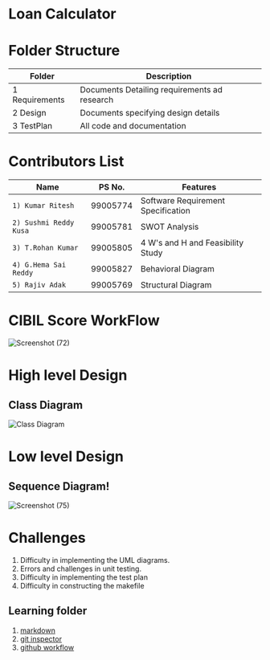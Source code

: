 # Loan Calculator

# Folder Structure

Folder |  Description
------------- | -------------
1 Requirements | Documents Detailing requirements ad research
2 Design  | Documents specifying design details
3 TestPlan | All code and documentation


# Contributors List

Name                     |  PS No.   | Features                         
-------------------------|-----------|----------------------------------
`1) Kumar Ritesh`         | 99005774  |Software Requirement Specification
`2) Sushmi Reddy Kusa`       | 99005781  |SWOT Analysis  
`3) T.Rohan Kumar`     | 99005805  |4 W's and H and Feasibility Study 
`4) G.Hema Sai Reddy`| 99005827  |Behavioral Diagram                
`5) Rajiv Adak`         | 99005769  |Structural Diagram                

# CIBIL Score WorkFlow 
![Screenshot (72)](https://user-images.githubusercontent.com/65916282/132113720-9ca305de-b9f0-4591-8bab-0d83cfb756d1.png)

# High level Design
## Class Diagram
 
![Class Diagram](https://user-images.githubusercontent.com/86399742/132116438-e58f7661-835e-4ac8-acfe-edd5209ff5fd.png)
# Low level Design
## Sequence Diagram!


![Screenshot (75)](https://user-images.githubusercontent.com/65916282/132114047-b0075709-6636-4c48-b39b-ac64cc07a493.png)


# Challenges

1. Difficulty in implementing the UML diagrams.
2. Errors and challenges in unit testing.
3. Difficulty in implementing the test plan
4. Difficulty in constructing the makefile

## Learning folder
1. [markdown](https://github.com/adam-p/markdown-here/wiki/Markdown-Cheatsheet)
2. [git inspector](https://github.com/ejwa/gitinspector.git)
3. [github workflow](https://docs.github.com/en/actions/learn-github-action)
